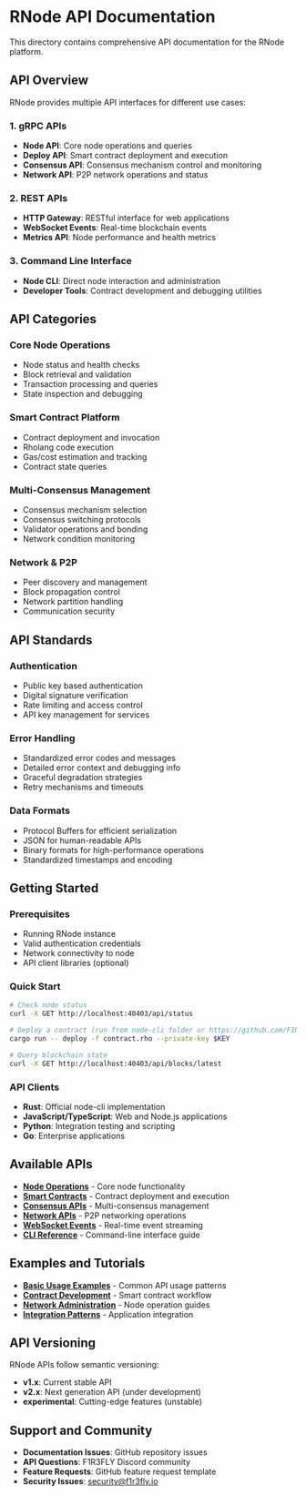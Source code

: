 # RNode API Documentation

This directory contains comprehensive API documentation for the RNode platform.

## API Overview

RNode provides multiple API interfaces for different use cases:

### 1. gRPC APIs
- **Node API**: Core node operations and queries
- **Deploy API**: Smart contract deployment and execution
- **Consensus API**: Consensus mechanism control and monitoring
- **Network API**: P2P network operations and status

### 2. REST APIs  
- **HTTP Gateway**: RESTful interface for web applications
- **WebSocket Events**: Real-time blockchain events
- **Metrics API**: Node performance and health metrics

### 3. Command Line Interface
- **Node CLI**: Direct node interaction and administration
- **Developer Tools**: Contract development and debugging utilities

## API Categories

### Core Node Operations
- Node status and health checks
- Block retrieval and validation
- Transaction processing and queries
- State inspection and debugging

### Smart Contract Platform
- Contract deployment and invocation
- Rholang code execution
- Gas/cost estimation and tracking
- Contract state queries

### Multi-Consensus Management
- Consensus mechanism selection
- Consensus switching protocols
- Validator operations and bonding
- Network condition monitoring

### Network & P2P
- Peer discovery and management
- Block propagation control
- Network partition handling
- Communication security

## API Standards

### Authentication
- Public key based authentication
- Digital signature verification
- Rate limiting and access control
- API key management for services

### Error Handling
- Standardized error codes and messages
- Detailed error context and debugging info
- Graceful degradation strategies
- Retry mechanisms and timeouts

### Data Formats
- Protocol Buffers for efficient serialization
- JSON for human-readable APIs
- Binary formats for high-performance operations
- Standardized timestamps and encoding

## Getting Started

### Prerequisites
- Running RNode instance
- Valid authentication credentials
- Network connectivity to node
- API client libraries (optional)

### Quick Start
```bash
# Check node status
curl -X GET http://localhost:40403/api/status

# Deploy a contract (run from node-cli folder or https://github.com/F1R3FLY-io/rust-client)
cargo run -- deploy -f contract.rho --private-key $KEY

# Query blockchain state
curl -X GET http://localhost:40403/api/blocks/latest
```

### API Clients
- **Rust**: Official node-cli implementation
- **JavaScript/TypeScript**: Web and Node.js applications
- **Python**: Integration testing and scripting
- **Go**: Enterprise applications

## Available APIs

- **[Node Operations](node-operations.md)** - Core node functionality
- **[Smart Contracts](smart-contracts.md)** - Contract deployment and execution
- **[Consensus APIs](consensus-apis.md)** - Multi-consensus management
- **[Network APIs](network-apis.md)** - P2P networking operations
- **[WebSocket Events](websocket-events.md)** - Real-time event streaming
- **[CLI Reference](cli-reference.md)** - Command-line interface guide

## Examples and Tutorials

- **[Basic Usage Examples](examples/)** - Common API usage patterns
- **[Contract Development](tutorials/contract-development.md)** - Smart contract workflow
- **[Network Administration](tutorials/network-admin.md)** - Node operation guides
- **[Integration Patterns](tutorials/integration.md)** - Application integration

## API Versioning

RNode APIs follow semantic versioning:
- **v1.x**: Current stable API
- **v2.x**: Next generation API (under development)
- **experimental**: Cutting-edge features (unstable)

## Support and Community

- **Documentation Issues**: GitHub repository issues
- **API Questions**: F1R3FLY Discord community
- **Feature Requests**: GitHub feature request template
- **Security Issues**: security@f1r3fly.io
